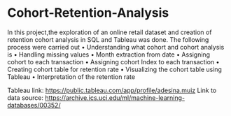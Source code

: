 # Cohort-Retention-Analysis

In this project,the exploration of an online retail dataset and creation of retention cohort analysis in SQL and Tableau was done.
The following process were carried out
 • Understanding what cohort and cohort analysis is
 • Handling missing values
 • Month extraction from date
 • Assigning cohort to each transaction
 • Assigning cohort Index to each transaction
 • Creating cohort table for retention rate
 • Visualizing the cohort table using Tableau
 • Interpretation of the retention rate


Tableau link: https://public.tableau.com/app/profile/adesina.muiz
Link to data source: https://archive.ics.uci.edu/ml/machine-learning-databases/00352/
